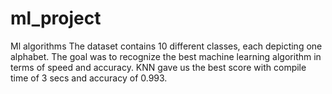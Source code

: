 # ml_project
Ml algorithms
 The dataset contains 10 different
classes, each depicting one alphabet. The goal was to recognize the best machine learning algorithm in
terms of speed and accuracy.
KNN gave us the best score with compile time of 3 secs and accuracy of 0.993.

